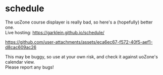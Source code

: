 # schedule

The uoZone course displayer is really bad, so here's a (hopefully) better one.  
Live hosting: https://garklein.github.io/schedule/  


https://github.com/user-attachments/assets/eca6ec67-f572-40f5-aef1-d8cac609ac26


This may be buggy, so use at your own risk, and check it against uoZone's calendar view.  
Please report any bugs!
